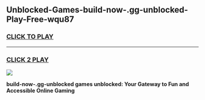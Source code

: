 
## Unblocked-Games-build-now-.gg-unblocked-Play-Free-wqu87
<h3>
<a href="https://premium76.site?title=build-now-.gg-unblocked&ref=20M">CLICK TO PLAY</a></h3>
<hr>

<h3>
<a href="https://premium76.site?title=build-now-.gg-unblocked&ref=20M">CLICK 2 PLAY</a>
  
</h3>

<a href="https://premium76.site?title=build-now-.gg-unblocked&ref=19M"><img src="https://clearcache.store/games.png"></a>


**build-now-.gg-unblocked games unblocked: Your Gateway to Fun and Accessible Online Gaming**

